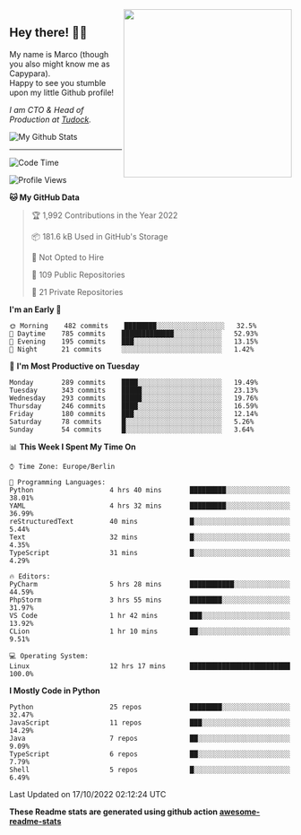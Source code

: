 <img src="https://capypara.de/para_logo.png?a=13" align="right" width="300">

## Hey there! 👋🙃
My name is Marco (though you also might know me as Capypara).  
Happy to see you stumble upon my little Github profile!

*I am CTO & Head of Production at <a href="http://tudock.de">Tudock</a>.*


![My Github Stats](https://github-readme-stats.vercel.app/api?username=theCapypara&show_icons=true&title_color=8ea106&text_color=ffffff&icon_color=8ea106&bg_color=2F343F&hide_border=1)

---
<!--START_SECTION:waka-->
![Code Time](http://img.shields.io/badge/Code%20Time-1%2C859%20hrs%2057%20mins-blue)

![Profile Views](http://img.shields.io/badge/Profile%20Views-1-blue)

**🐱 My GitHub Data** 

> 🏆 1,992 Contributions in the Year 2022
 > 
> 📦 181.6 kB Used in GitHub's Storage 
 > 
> 🚫 Not Opted to Hire
 > 
> 📜 109 Public Repositories 
 > 
> 🔑 21 Private Repositories  
 > 
**I'm an Early 🐤** 

```text
🌞 Morning    482 commits    ████████░░░░░░░░░░░░░░░░░   32.5% 
🌆 Daytime    785 commits    █████████████░░░░░░░░░░░░   52.93% 
🌃 Evening    195 commits    ███░░░░░░░░░░░░░░░░░░░░░░   13.15% 
🌙 Night      21 commits     ░░░░░░░░░░░░░░░░░░░░░░░░░   1.42%

```
📅 **I'm Most Productive on Tuesday** 

```text
Monday       289 commits    ████░░░░░░░░░░░░░░░░░░░░░   19.49% 
Tuesday      343 commits    █████░░░░░░░░░░░░░░░░░░░░   23.13% 
Wednesday    293 commits    █████░░░░░░░░░░░░░░░░░░░░   19.76% 
Thursday     246 commits    ████░░░░░░░░░░░░░░░░░░░░░   16.59% 
Friday       180 commits    ███░░░░░░░░░░░░░░░░░░░░░░   12.14% 
Saturday     78 commits     █░░░░░░░░░░░░░░░░░░░░░░░░   5.26% 
Sunday       54 commits     █░░░░░░░░░░░░░░░░░░░░░░░░   3.64%

```


📊 **This Week I Spent My Time On** 

```text
⌚︎ Time Zone: Europe/Berlin

💬 Programming Languages: 
Python                   4 hrs 40 mins       █████████░░░░░░░░░░░░░░░░   38.01% 
YAML                     4 hrs 32 mins       █████████░░░░░░░░░░░░░░░░   36.99% 
reStructuredText         40 mins             █░░░░░░░░░░░░░░░░░░░░░░░░   5.44% 
Text                     32 mins             █░░░░░░░░░░░░░░░░░░░░░░░░   4.35% 
TypeScript               31 mins             █░░░░░░░░░░░░░░░░░░░░░░░░   4.29%

🔥 Editors: 
PyCharm                  5 hrs 28 mins       ███████████░░░░░░░░░░░░░░   44.59% 
PhpStorm                 3 hrs 55 mins       ████████░░░░░░░░░░░░░░░░░   31.97% 
VS Code                  1 hr 42 mins        ███░░░░░░░░░░░░░░░░░░░░░░   13.92% 
CLion                    1 hr 10 mins        ██░░░░░░░░░░░░░░░░░░░░░░░   9.51%

💻 Operating System: 
Linux                    12 hrs 17 mins      █████████████████████████   100.0%

```

**I Mostly Code in Python** 

```text
Python                   25 repos            ████████░░░░░░░░░░░░░░░░░   32.47% 
JavaScript               11 repos            ███░░░░░░░░░░░░░░░░░░░░░░   14.29% 
Java                     7 repos             ██░░░░░░░░░░░░░░░░░░░░░░░   9.09% 
TypeScript               6 repos             ██░░░░░░░░░░░░░░░░░░░░░░░   7.79% 
Shell                    5 repos             █░░░░░░░░░░░░░░░░░░░░░░░░   6.49%

```



 Last Updated on 17/10/2022 02:12:24 UTC
<!--END_SECTION:waka-->

**These Readme stats are generated using github action [awesome-readme-stats](https://github.com/anmol098/waka-readme-stats)**
